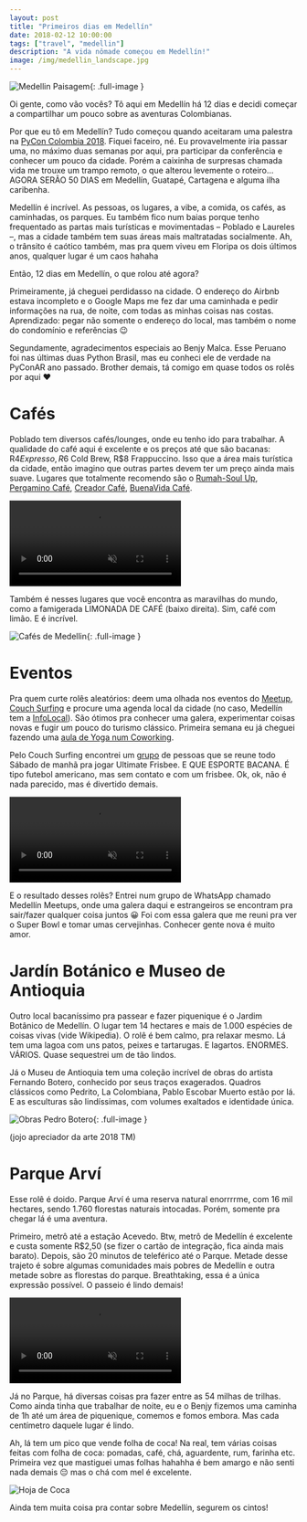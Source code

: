 ```yaml
---
layout: post
title: "Primeiros dias em Medellín"
date: 2018-02-12 10:00:00
tags: ["travel", "medellin"]
description: "A vida nômade começou em Medellín!"
image: /img/medellin_landscape.jpg
---
```


![Medellin Paisagem](/img/medellin_landscape.jpg){: .full-image }

Oi gente, como vão vocês? Tô aqui em Medellín há 12 dias e decidi começar a compartilhar um pouco sobre as aventuras Colombianas.

Por que eu tô em Medellín? Tudo começou quando aceitaram uma palestra na [PyCon Colombia 2018](https://www.pycon.co/). Fiquei faceiro, né. Eu provavelmente iria passar uma, no máximo duas semanas por aqui, pra participar da conferência e conhecer um pouco da cidade. Porém a caixinha de surpresas chamada vida me trouxe um trampo remoto, o que alterou levemente o roteiro… AGORA SERÃO 50 DIAS em Medellín, Guatapé, Cartagena e alguma ilha caribenha.

Medellín é incrível. As pessoas, os lugares, a vibe, a comida, os cafés, as caminhadas, os parques. Eu também fico num baias porque tenho frequentado as partas mais turísticas e movimentadas – Poblado e Laureles –, mas a cidade também tem suas áreas mais maltratadas socialmente. Ah, o trânsito é caótico também, mas pra quem viveu em Floripa os dois últimos anos, qualquer lugar é um caos hahaha

Então, 12 dias em Medellín, o que rolou até agora?

Primeiramente, já cheguei perdidasso na cidade. O endereço do Airbnb estava incompleto e o Google Maps me fez dar uma caminhada e pedir informações na rua, de noite, com todas as minhas coisas nas costas. Aprendizado: pegar não somente o endereço do local, mas também o nome do condomínio e referências 😉

Segundamente, agradecimentos especiais ao Benjy Malca. Esse Peruano foi nas últimas duas Python Brasil, mas eu conheci ele de verdade na PyConAR ano passado. Brother demais, tá comigo em quase todos os rolês por aqui ❤️

# Cafés
Poblado tem diversos cafés/lounges, onde eu tenho ido para trabalhar. A qualidade do café aqui é excelente e os preços até que são bacanas:  R$4 Expresso, R$6 Cold Brew, R$8 Frappuccino. Isso que a área mais turística da cidade, então imagino que outras partes devem ter um preço ainda mais suave. Lugares que totalmente recomendo são o [Rumah-Soul Up](https://www.facebook.com/RumahSoulUp/), [Pergamino Café](https://www.facebook.com/pergaminocafe/), [Creador Café](https://www.facebook.com/creador.cafe/), [BuenaVida Café](https://www.facebook.com/buenavidacafe/).

<video class="instagram-stories" autoplay="autoplay" loop="loop" muted controls>
  <source src="/video/medellin_rumahsoulup.mp4" type="video/mp4">
</video>

Também é nesses lugares que você encontra as maravilhas do mundo, como a famigerada LIMONADA DE CAFÉ (baixo direita). Sim, café com limão. E é incrível.

![Cafés de Medellin](/img/medellin_coffee_collage.jpg){: .full-image }

# Eventos
Pra quem curte rolês aleatórios: deem uma olhada nos eventos do [Meetup](https://www.meetup.com/), [Couch Surfing](https://www.couchsurfing.com) e procure uma agenda local da cidade (no caso, Medellín tem a [InfoLocal](infolocal.comfenalcoantioquia.com/index.php/agenda)). São ótimos pra conhecer uma galera, experimentar coisas novas e fugir um pouco do turismo clássico. Primeira semana eu já cheguei fazendo uma [aula de Yoga num Coworking](https://www.meetup.com/nodo-space/events/kdmtfpyxdbcb/).

Pelo Couch Surfing encontrei um [grupo](https://www.facebook.com/groups/610062142520156/) de pessoas que se reune todo Sábado de manhã pra jogar Ultimate Frisbee. E QUE ESPORTE BACANA. É tipo futebol americano, mas sem contato e com um frisbee. Ok, ok, não é nada parecido, mas é divertido demais. 

<video class="instagram-stories" autoplay="autoplay" loop="loop" muted controls>
  <source src="/video/medellin_frisbee.mp4" type="video/mp4">
</video>

E o resultado desses rolês? Entrei num grupo de WhatsApp chamado Medellín Meetups, onde uma galera daqui e estrangeiros se encontram pra sair/fazer qualquer coisa juntos 😀 Foi com essa galera que me reuni pra ver o Super Bowl e tomar umas cervejinhas. Conhecer gente nova é muito amor.

# Jardín Botánico e Museo de Antioquia
Outro local bacaníssimo pra passear e fazer piquenique é o Jardim Botânico de Medellín. O lugar tem 14 hectares e mais de 1.000 espécies de coisas vivas (vide Wikipedia). O rolê é bem calmo, pra relaxar mesmo. Lá tem uma lagoa com uns patos, peixes e tartarugas. E lagartos. ENORMES. VÁRIOS. Quase sequestrei um de tão lindos.

Já o Museu de Antioquia tem uma coleção incrível de obras do artista Fernando Botero, conhecido por seus traços exagerados. Quadros clássicos como Pedrito, La Colombiana, Pablo Escobar Muerto estão por lá. E as esculturas são lindíssimas, com volumes exaltados e identidade única.

![Obras Pedro Botero](/img/medellin_botero_collage.jpg){: .full-image }

(jojo apreciador da arte 2018 TM)

# Parque Arví
Esse rolê é doido. Parque Arví é uma reserva natural enorrrrme, com 16 mil hectares, sendo 1.760 florestas naturais intocadas. Porém, somente pra chegar lá é uma aventura.

Primeiro, metrô até a estação Acevedo. Btw, metrô de Medellín é excelente e custa somente R$2,50 (se fizer o cartão de integração, fica ainda mais barato). Depois, são 20 minutos de teleférico até o Parque.
Metade desse trajeto é sobre algumas comunidades mais pobres de Medellín e outra metade sobre as florestas do parque. Breathtaking, essa é a única expressão possível. O passeio é lindo demais!

<video class="instagram-stories" autoplay="autoplay" loop="loop" muted controls>
  <source src="/video/medellin_arvi.mp4" type="video/mp4">
</video>

Já no Parque, há diversas coisas pra fazer entre as 54 milhas de trilhas. Como ainda tinha que trabalhar de noite, eu e o Benjy fizemos uma caminha de 1h até um área de piquenique, comemos e fomos embora. Mas cada centímetro daquele lugar é lindo.

Ah, lá tem um pico que vende folha de coca! Na real, tem várias coisas feitas com folha de coca: pomadas, café, chá, aguardente, rum, farinha etc. Primeira vez que mastiguei umas folhas hahahha é bem amargo e não senti nada demais 😔 mas o chá com mel é excelente.

![Hoja de Coca](/img/medellin_hoja_coca.jpg)

Ainda tem muita coisa pra contar sobre Medellín, segurem os cintos!
